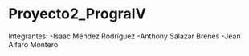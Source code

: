 # Proyecto2_PrograIV
Integrantes: -Isaac Méndez Rodríguez
-Anthony Salazar Brenes -Jean Alfaro Montero
